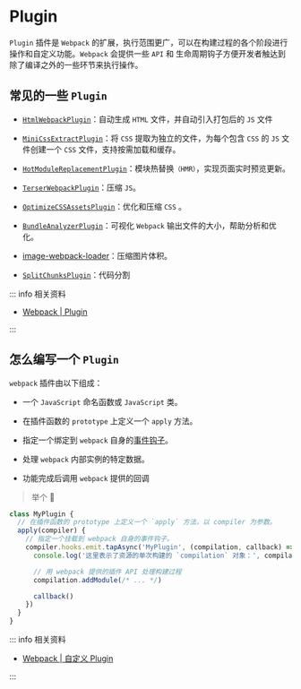 # Plugin

`Plugin` 插件是 `Webpack` 的扩展，执行范围更广，可以在构建过程的各个阶段进行操作和自定义功能。`Webpack` 会提供一些 `API` 和 生命周期钩子方便开发者触达到除了编译之外的一些环节来执行操作。

## 常见的一些 `Plugin`

- [<u>`HtmlWebpackPlugin`</u>](https://webpack.docschina.org/plugins/html-webpack-plugin/)：自动生成 `HTML` 文件，并自动引入打包后的 `JS` 文件

- [<u>`MiniCssExtractPlugin`</u>](https://webpack.docschina.org/plugins/mini-css-extract-plugin#root)：将 `CSS` 提取为独立的文件，为每个包含 `CSS` 的 `JS` 文件创建一个 `CSS` 文件，支持按需加载和缓存。

- [<u>`HotModuleReplacementPlugin`</u>](https://webpack.docschina.org/plugins/hot-module-replacement-plugin/#root)：模块热替换`（HMR）`，实现页面实时预览更新。

- [<u>`TerserWebpackPlugin`</u>](https://webpack.docschina.org/plugins/terser-webpack-plugin/#root)：压缩 `JS`。

- [<u>`OptimizeCSSAssetsPlugin`</u>](https://www.npmjs.com/package/optimize-css-assets-webpack-plugin)：优化和压缩 `CSS` 。

- [<u>`BundleAnalyzerPlugin`</u>](https://www.npmjs.com/package/webpack-bundle-analyzer)：可视化 `Webpack` 输出文件的大小，帮助分析和优化。

- [<u>image-webpack-loader</u>](https://www.npmjs.com/package/image-webpack-loader)：压缩图片体积。

- [<u>`SplitChunksPlugin`</u>](https://webpack.docschina.org/plugins/split-chunks-plugin/)：代码分割

::: info 相关资料

- [<u>Webpack | Plugin</u>](https://webpack.docschina.org/plugins/)

:::

## 怎么编写一个 `Plugin`

`webpack` 插件由以下组成：

- 一个 `JavaScript` 命名函数或 `JavaScript` 类。

- 在插件函数的 `prototype` 上定义一个 `apply` 方法。

- 指定一个绑定到 `webpack` 自身的[<u>事件钩子</u>](https://webpack.docschina.org/api/compiler-hooks/)。

- 处理 `webpack` 内部实例的特定数据。

- 功能完成后调用 `webpack` 提供的回调

> 举个 🌰

```js
class MyPlugin {
  // 在插件函数的 prototype 上定义一个 `apply` 方法，以 compiler 为参数。
  apply(compiler) {
    // 指定一个挂载到 webpack 自身的事件钩子。
    compiler.hooks.emit.tapAsync('MyPlugin', (compilation, callback) => {
      console.log('这里表示了资源的单次构建的 `compilation` 对象：', compilation)

      // 用 webpack 提供的插件 API 处理构建过程
      compilation.addModule(/* ... */)

      callback()
    })
  }
}
```

::: info 相关资料

- [<u>Webpack | 自定义 Plugin</u>](https://webpack.docschina.org/contribute/writing-a-plugin/)

:::
